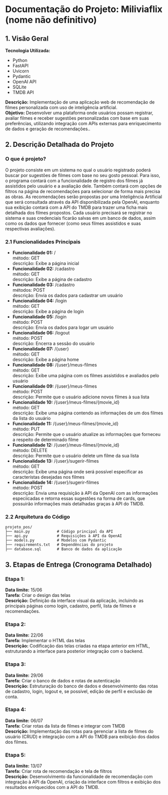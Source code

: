 # **Documentação do Projeto: Miliviaflix (nome não definitivo)**
## **1. Visão Geral**
**Tecnologia Utilizada:**

* Python
* FastAPI
* Uvicorn
* Pydantic
* OpenAI API
* SQLite
* TMDB API

**Descrição:** Implementação de uma aplicação web de recomendação de filmes personalizada com uso de inteligência artificial. </br>
**Objetivo:** Desenvolver uma plataforma onde usuários possam registrar, avaliar filmes e receber sugestões personalizadas com base em suas preferências, utilizando integração com APIs externas para enriquecimento de dados e geração de recomendações..

## **2. Descrição Detalhada do Projeto**
### **O que é projeto?**
O projeto consiste em um sistema no qual o usuário registrado poderá buscar por sugestões de filmes com base no seu gosto pessoal. Para isso, o programa contará com a funcionalidade de registro dos filmes já assistidos pelo usuário e a avaliação dele. Também contará com opções de filtros na página de recomendações para selecionar de forma mais precisa as obras. As recomendações serão propostas por uma Inteligência Artificial que será consultada através da API disponibilizada pela OpenAI, enquanto sua exibição contará com a API  do TMDB para trazer uma ficha mais detalhada dos filmes propostos. Cada usuário precisará se registrar no sistema e suas credenciais ficarão salvas em um banco de dados, assim como os dados que fornecer (como seus filmes assistidos e suas respectivas avaliações).

### **2.1 Funcionalidades Principais**
* **Funcionalidade 01:** / </br>
    método: GET </br>
    descrição: Exibe a página inicial
* **Funcionalidade 02:** /cadastro </br>
    método: GET </br>
    descrição: Exibe a página de cadastro
* **Funcionalidade 03:** /cadastro </br>
    métodos: POST </br>
    descrição: Envia os dados para cadastrar um usuário
* **Funcionalidade 04:** /login </br>
    método: GET </br>
    descrição: Exibe a página de login
* **Funcionalidade 05:** /login </br>
    método: POST </br>
    descrição: Envia os dados para logar um usuário
* **Funcionalidade 06:** /logout </br>
    método: POST </br>
    descrição: Encerra a sessão do usuário
* **Funcionalidade 07:** /{user} </br>
    método: GET </br>
    descrição: Exibe a página home
* **Funcionalidade 08:**  /{user}/meus-filmes </br>
    método: GET </br>
    descrição: Exibe uma página com os filmes assistidos e avaliados pelo usuário
* **Funcionalidade 09:**  /{user}/meus-filmes </br>
    método: POST </br>
    descrição: Permite que o usuário adicione novos filmes à sua lista
* **Funcionalidade 10:**  /{user}/meus-filmes/{movie_id} </br>
    método: GET </br>
    descrição: Exibe uma página contendo as informações de um dos filmes da lista do usuário
* **Funcionalidade 11:**  /{user}/meus-filmes/{movie_id} </br>
    método: PUT </br>
    descrição: Permite que o usuário atualize as informações que forneceu a respeito de determinado filme
* **Funcionalidade 12:**  /{user}/meus-filmes/{movie_id} </br>
    método: DELETE </br>
    descrição: Permite que o usuário delete um filme da sua lista
* **Funcionalidade 13:**  /{user}/sugerir-filmes </br>
    método: GET </br>
    descrição: Exibe uma página onde será possível especificar as característas desejadas nos filmes
* **Funcionalidade 14:**  /{user}/sugerir-filmes </br>
    método: POST </br>
    descrição: Envia uma requisição à API da OpenAI com as informações especiicadas e retorna essas sugestões na forma de cards, que possuirão informações mais detalhadas graças à API do TMDB.

### **2.2 Arquitetura do Código**

```
projeto_pos/
├── main.py            # Código principal da API
├── api.py             # Requisições à API da OpenAI
├── models.py          # Modelos com Pydantic
├── requirements.txt   # Dependências do projeto
├── database.sql       # Banco de dados da aplicação
```

## **3. Etapas de Entrega (Cronograma Detalhado)**

### Etapa 1:
**Data limite:** 15/06 </br>
**Tarefa:** Criar o design das telas </br>
**Descrição:** Definição da interface visual da aplicação, incluindo as principais páginas como login, cadastro, perfil, lista de filmes e recomendações.

### Etapa 2:
**Data limite:** 22/06 </br>
**Tarefa:** Implementar o HTML das telas </br>
**Descrição:** Codificação das telas criadas na etapa anterior em HTML, estruturando a interface para posterior integração com o backend.

### Etapa 3:
**Data limite:** 29/06 </br>
**Tarefa:** Criar o banco de dados e rotas de autenticação </br>
**Descrição:** Estruturação do banco de dados e desenvolvimento das rotas de cadastro, login, logout e, se possível, edição de perfil e exclusão de conta.

### Etapa 4:
**Data limite:** 06/07 </br>
**Tarefa:** Criar rotas da lista de filmes e integrar com TMDB </br>
**Descrição:** Implementação das rotas para gerenciar a lista de filmes do usuário (CRUD) e integração com a API do TMDB para exibição dos dados dos filmes.

### Etapa 5:
**Data limite:** 13/07 </br>
**Tarefa:** Criar rota de recomendação e tela de filtros </br>
**Descrição:** Desenvolvimento da funcionalidade de recomendação com integração à API da OpenAI, criação da interface com filtros e exibição dos resultados enriquecidos com a API do TMDB.
